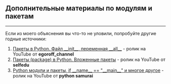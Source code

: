 ## Дополнительные материалы по модулям и пакетам
---------------------------------------------

Если из моего объяснения вы что-то не уловили, попробуйте другие годные источники:

1.  [Пакеты в Python. Файл \_\_init\_\_, переменная \_\_all\_\_](https://youtu.be/VCRxOdCueqM) - ролик на YouTube от **egoroff\_channel**
2.  [Пакеты (package) в Python. Вложенные пакеты](https://youtu.be/6K1f0DvW1uM) - ролик на YouTube от **selfedu**
3.  [Python модули и пакеты, if \_\_name\_\_ == "\_\_main\_\_" и многое другое](https://youtu.be/bTjvm7Zz2wU) - ролик на YouTube от **python samurai**